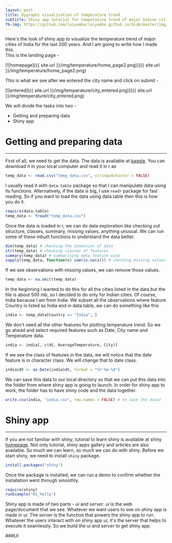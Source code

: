 ```yaml
---
layout: post
title: Dygraphs visualization of temperature trend
subtitle: Shiny app tutorial for temperature trend of major Indian cities
fb-img: https://github.com/loiyumba/loiyumba.github.io/blob/master/img/temperature/home_page2.png
---
```


Here's the look of shiny app to visualize the temperature trend of major cities of India for the last 200 years. And I am going to write how I made this.  
This is the landing page -  

[![homepage]({{ site.url }}/img/temperature/home_page2.png)]({{ site.url }}/img/temperature/home_page2.png)

This is what we see after we entered the city name and click on submit -  

[![entered]({{ site.url }}/img/temperature/city_entered.png)]({{ site.url }}/img/temperature/city_entered.png)

We will divide the tasks into two -  
* Getting and preparing data  
* Shiny app

# Getting and preparing data 
 --- 

First of all, we need to get the data. The data is available at [kaggle](https://www.kaggle.com/berkeleyearth/climate-change-earth-surface-temperature-data). You can download it in your local computer and read it in r as

```r
temp_data <- read.csv("temp_data.csv", stringsAsFactor = FALSE)
```

I usually read it with `data.table` package so that I can manipulate data using its functions. Alternatively, if the data is big, I use `readr` package for fast reading. So if you want to load the data using data.table then this is how you do it.

```r
require(data.table)
temp_data <- fread("temp_data.csv")
```

Once the data is loaded in r, we can do data exploration like checking out structure, classes, summary, missing values, anything unusual. We can run some of these inbuilt functions to understand the data better.

```r
dim(temp_data) # checking the dimension of data
str(temp_data) # checking classes of features
summary(temp_data) # summarising data feature wise
sapply(temp_data, function(x) sum(is.na(x))) # checking missing values
```
If we see observations with missing values, we can remove those values.

```r
temp_data <- na.omit(temp_data)
```

In the beginning I wanted to do this for all the cities listed in the data but the file is about 500 mb, so I decided to do only for Indian cities. Of course, India because I am from India. We subset all the observations where feature Country is listed as India and in data.table, we can do something like this

```r
india <- temp_data[Country == "India", ]
```

We don't need all the other features for plotting temperature trend. So we go ahead and select required features such as Date, City name and Temperature data.

```r
india <- india[, c(dt, AverageTemperature, City)]
```

If we see the class of features in the data, we will notice that the date feature is in character class. We will change that to date class.

```r
india$dt <- as.Date(india$dt, format = "%Y-%m-%d")
```

We can save this data to our local directory so that we can put this data into the folder from where shiny app is going to launch. In order for shiny app to work, the folder has to have shiny code and the data together.

```r
write.csv(india, "india.csv", row.names = FALSE) # to save the data)
```


# Shiny app 
 --- 
 
If you are not familiar with shiny, tutorial to learn shiny is available at shiny [homepage](http://shiny.rstudio.com/). Not only tutorial, shiny apps gallery and articles are also available. So much we can learn, so much we can do with shiny. Before we start shiny, we need to install `shiny` package.

```r
install.packages("shiny")
```

Once the package is installed, we can run a demo to confirm whether the installation went through smoothly.

```r
require(shiny)
runExample("01_hello")
```

Shiny app is made of two parts - *ui* and *server*. *ui* is the web page/document that we see. Whatever we want users to see on shiny app is made in *ui*. The *server* is the function that powers the shiny app to run. Whatever the users interact with on shiny app *ui*, it's the server that helps to execute it seamlessly. So we build the *ui* and *server* to get shiny app.

###*UI*


